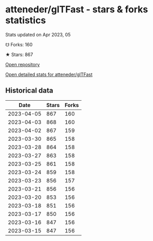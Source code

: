# atteneder/glTFast - stars & forks statistics

Stats updated on Apr 2023, 05

☋ Forks: 160

★ Stars: 867

[Open repository](https://github.com/atteneder/glTFast)

[Open detailed stats for atteneder/glTFast](https://reviewgithub.com/rep/atteneder/glTFast)

## Historical data
| Date | Stars | Forks |
|------|-------|-------|
| 2023-04-05 | 867 | 160 | 
| 2023-04-03 | 868 | 160 | 
| 2023-04-02 | 867 | 159 | 
| 2023-03-30 | 865 | 158 | 
| 2023-03-28 | 864 | 158 | 
| 2023-03-27 | 863 | 158 | 
| 2023-03-25 | 861 | 158 | 
| 2023-03-24 | 859 | 158 | 
| 2023-03-23 | 856 | 157 | 
| 2023-03-21 | 856 | 156 | 
| 2023-03-20 | 853 | 156 | 
| 2023-03-18 | 851 | 156 | 
| 2023-03-17 | 850 | 156 | 
| 2023-03-16 | 847 | 156 | 
| 2023-03-15 | 847 | 156 | 

